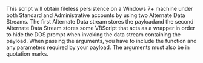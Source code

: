 This script will obtain fileless persistence on a Windows 7+ machine under both Standard and Administrative accounts by 
using two Alternate Data Streams. The first Alternate Data stream stores the payloadand the second Alternate Data Stream 
stores some VBScript that acts as a wrapper in order to hide the DOS prompt when invoking the data stream containing the 
payload. When passing the arguments, you have to include the function and any parameters required by your payload. 
The arguments must also be in quotation marks.
